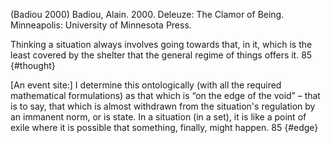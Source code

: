 ﻿(Badiou 2000)
Badiou, Alain. 2000. Deleuze: The Clamor of Being. Minneapolis: University of Minnesota Press.

Thinking a situation always involves going towards that, in it, which is the least covered by the shelter that the general regime of things offers it. 85 {#thought}

[An event site:]  I determine this ontologically (with all the required mathematical formulations) as that which is “on the edge of the void” – that is to say, that which is almost withdrawn from the situation's regulation by an immanent norm, or is state. In a situation (in a set), it is like a point of exile where it is possible that something, finally, might happen. 85 {#edge}

